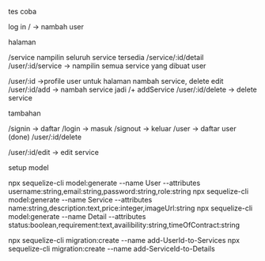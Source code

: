 tes coba

log in 
/ -> nambah user

halaman 

/service nampilin seluruh service tersedia
/service/:id/detail
/user/:id/service -> nampilin semua service yang dibuat user

/user/:id ->profile user untuk halaman nambah service, delete edit
/user/:id/add -> nambah service jadi /+ addService 
/user/:id/delete -> delete service

tambahan 

/signin -> daftar
/login -> masuk
/signout -> keluar
/user -> daftar user (done)
/user/:id/delete


/user/:id/edit -> edit service
<!-- /service/:id/detail/:userId -->


setup model 

npx sequelize-cli model:generate --name User --attributes username:string,email:string,password:string,role:string
npx sequelize-cli model:generate --name Service --attributes name:string,description:text,price:integer,imageUrl:string
npx sequelize-cli model:generate --name Detail --attributes status:boolean,requirement:text,availibility:string,timeOfContract:string

npx sequelize-cli migration:create --name add-UserId-to-Services
npx sequelize-cli migration:create --name add-ServiceId-to-Details
